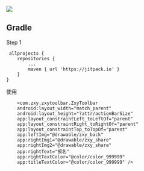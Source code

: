 
[![](https://jitpack.io/v/zxyUncle/zxyMultilingual.svg)](https://jitpack.io/#zxyUncle/zxyMultilingual)


Gradle
-----
Step 1    
	

     allprojects {  
		repositories {    
			...    
			maven { url 'https://jitpack.io' }     
		}    
	}      
	

使用

        <com.zxy.zxytoolbar.ZxyToolbar
        android:layout_width="match_parent"
        android:layout_height="?attr/actionBarSize"
        app:layout_constraintLeft_toLeftOf="parent"
        app:layout_constraintRight_toRightOf="parent"
        app:layout_constraintTop_toTopOf="parent"
        app:leftImg="@drawable/zxy_back"
        app:rightImg1="@drawable/zxy_share"
        app:rightImg2="@drawable/zxy_share"
        app:rightText="报名"
        app:rightTextColor="@color/color_999999"
        app:titleTextColor="@color/color_999999" />

